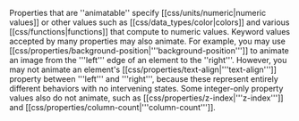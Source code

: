 Properties that are ''animatable'' specify [[css/units/numeric|numeric
values]] or other values such as [[css/data_types/color|colors]] and
various [[css/functions|functions]] that compute to numeric values.
Keyword values accepted by many properties may also animate.  For
example, you may use
[[css/properties/background-position|'''background-position''']] to
animate an image from the '''left''' edge of an element to the
''right'''. However, you may not animate an element's
[[css/properties/text-align|'''text-align''']] property between
'''left''' and '''right''', because these represent entirely different
behaviors with no intervening states.  Some integer-only property
values also do not animate, such as
[[css/properties/z-index|'''z-index''']] and
[[css/properties/column-count|'''column-count''']].